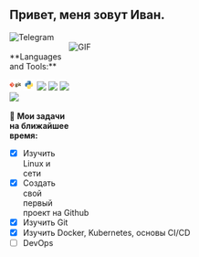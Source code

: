 ## Привет, меня зовут Иван.
<a href="https://t.me/virelos">
  <img align="left" alt="Telegram" width="150px" src="https://img.shields.io/badge/Telegram-2CA5E0?style=for-the-badge&logo=telegram&logoColor=white" />
</a>

<br />

<img align="right" alt="GIF" src="https://github.com/user-attachments/assets/116ba57e-77a0-47a9-b645-2658f48ccdd2" width="400" height="280" />
<br />
**Languages and Tools:**  

<code><img height="20" src="https://raw.githubusercontent.com/github/explore/80688e429a7d4ef2fca1e82350fe8e3517d3494d/topics/git/git.png"></code>
<code><img height="20" src="https://raw.githubusercontent.com/github/explore/80688e429a7d4ef2fca1e82350fe8e3517d3494d/topics/python/python.png"></code>
<code><img height="20" src="https://img.shields.io/badge/Linux-FCC624?style=for-the-badge&logo=linux&logoColor=black"></code>
<code><img height="20" src="https://img.shields.io/badge/ansible-%231A1918.svg?style=for-the-badge&logo=ansible&logoColor=white"></code>
<code><img height="20" src="https://img.shields.io/badge/docker-%230db7ed.svg?style=for-the-badge&logo=docker&logoColor=white"></code>
<code><img height="20" src="https://img.shields.io/badge/kubernetes-%23326ce5.svg?style=for-the-badge&logo=kubernetes&logoColor=white"></code>

🚧 **Мои задачи на ближайшее время:**
<!-- TODO-IST:START -->
* [x] Изучить Linux и сети
* [x] Создать свой первый проект на Github
* [x] Изучить Git
* [x] Изучить Docker, Kubernetes, основы CI/CD
* [ ] DevOps      
<!-- TODO-IST:END -->

